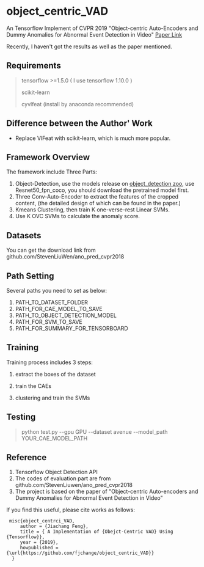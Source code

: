 # object_centric_VAD
An Tensorflow Implement of CVPR 2019 "Object-centric Auto-Encoders and Dummy Anomalies for Abnormal Event Detection in Video"
[Paper Link](http://openaccess.thecvf.com/content_CVPR_2019/papers/Ionescu_Object-Centric_Auto-Encoders_and_Dummy_Anomalies_for_Abnormal_Event_Detection_in_CVPR_2019_paper.pdf)

Recently, I haven't got the results as well as the paper mentioned.

## Requirements
> tensorflow >=1.5.0 ( I use tensorflow 1.10.0 )
>
> scikit-learn
>
> cyvlfeat (install by anaconda recommended)


## Difference between the Author' Work
- Replace VlFeat with scikit-learn, which is much more popular.

## Framework Overview
The framework include Three Parts:
 1. Object-Detection, use the models release on [object_detection zoo](https://github.com/tensorflow/models/blob/master/research/object_detection/g3doc/detection_model_zoo.md), use Resnet50_fpn_coco, you should download the pretrained model first. 
 2. Three Conv-Auto-Encoder to extract the features of the cropped content, (the detailed design of which can be found in the paper.)
 3. Kmeans Clustering, then train K one-verse-rest Linear SVMs.
 4. Use K OVC SVMs to calculate the anomaly score.
 
 ## Datasets
 You can get the download link from github.com/StevenLiuWen/ano_pred_cvpr2018
 
 ## Path Setting
 Several paths you need to set as below:
 1. PATH_TO_DATASET_FOLDER
 2. PATH_FOR_CAE_MODEL_TO_SAVE
 3. PATH_TO_OBJECT_DETECTION_MODEL
 4. PATH_FOR_SVM_TO_SAVE
 5. PATH_FOR_SUMMARY_FOR_TENSORBOARD
 
 ## Training
 Training process includes 3 steps:
 1. extract the boxes of the dataset
 
 2. train the CAEs
 
 3. clustering and train the SVMs
 
 ## Testing
 > python test.py --gpu GPU --dataset avenue --model_path YOUR_CAE_MODEL_PATH
 
 ## Reference
 1. Tensorflow Object Detection API
 2. The codes of evaluation part are from github.com/StevenLiuwen/ano_pred_cvpr2018
 3. The project is based on the paper of "Object-centric Auto-encoders and Dummy Anomalies for Abnormal Event Detection in Video"
 
 If you find this useful, please cite works as follows:
```
 misc{object_centrci_VAD,
     author = {Jiachang Feng},
     title = { A Implementation of {Obejct-Centric VAD} Using {Tensorflow}},
     year = {2019},
     howpublished = {\url{https://github.com/fjchange/object_centric_VAD}}
  }
```
